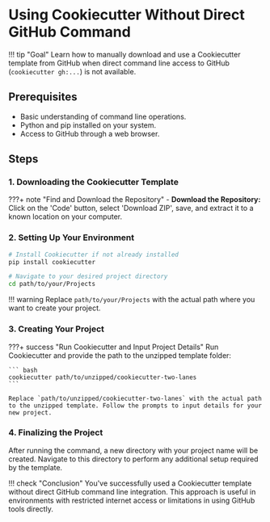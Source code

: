 # Using Cookiecutter Without Direct GitHub Command

!!! tip "Goal"
    Learn how to manually download and use a Cookiecutter template from GitHub when direct command line access to GitHub (`cookiecutter gh:...`) is not available.

## Prerequisites

- Basic understanding of command line operations.
- Python and pip installed on your system.
- Access to GitHub through a web browser.

## Steps

### 1. Downloading the Cookiecutter Template

???+ note "Find and Download the Repository"
    - **Download the Repository:** Click on the 'Code' button, select 'Download ZIP', save, and extract it to a known location on your computer.

### 2. Setting Up Your Environment

``` bash
# Install Cookiecutter if not already installed
pip install cookiecutter

# Navigate to your desired project directory
cd path/to/your/Projects
```

!!! warning
    Replace `path/to/your/Projects` with the actual path where you want to create your project.

### 3. Creating Your Project

???+ success "Run Cookiecutter and Input Project Details"
    Run Cookiecutter and provide the path to the unzipped template folder:

    ``` bash
    cookiecutter path/to/unzipped/cookiecutter-two-lanes
    ```

    Replace `path/to/unzipped/cookiecutter-two-lanes` with the actual path to the unzipped template. Follow the prompts to input details for your new project.

### 4. Finalizing the Project

After running the command, a new directory with your project name will
be created. Navigate to this directory to perform any additional setup
required by the template.

!!! check "Conclusion"
    You've successfully used a Cookiecutter template without direct GitHub command line integration. This approach is useful in environments with restricted internet access or limitations in using GitHub tools directly.